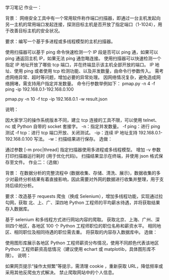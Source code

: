 学习笔记
作业一：

背景： 网络安全工具中有一个常用软件称作端口扫描器，即通过一台主机发起向另一主机的常用端口发起连接，探测目标主机是否开放了指定端口（1-1024），用于改善目标主机的安全状况。

要求：编写一个基于多进程或多线程模型的主机扫描器。

使用扫描器可以基于 ping 命令快速检测一个 IP 段是否可以 ping 通，如果可以 ping 通返回主机 IP，如果无法 ping 通忽略连接。
使用扫描器可以快速检测一个指定 IP 地址开放了哪些 tcp 端口，并在终端显示该主机全部开放的端口。
IP 地址、使用 ping 或者使用 tcp 检测功能、以及并发数量，由命令行参数传入。
需考虑网络异常、超时等问题，增加必要的异常处理。
因网络情况复杂，避免造成网络拥堵，需支持用户指定并发数量。
命令行参数举例如下： 
pmap.py -n 4 -f ping -ip 192.168.0.1-192.168.0.100

pmap.py -n 10 -f tcp -ip 192.168.0.1 -w result.json

说明：

因大家学习的操作系统版本不同，建立 tcp 连接的工具不限，可以使用 telnet、nc 或 Python 自带的 socket 套接字。
-n：指定并发数量。
-f ping：进行 ping 测试
-f tcp：进行 tcp 端口开放、关闭测试。
-ip：连续 IP 地址支持 192.168.0.1-192.168.0.100 写法。
-w：扫描结果进行保存。
选做：

通过参数 [-m proc|thread] 指定扫描器使用多进程或多线程模型。
增加 -v 参数打印扫描器运行耗时 (用于优化代码)。
扫描结果显示在终端，并使用 json 格式保存至文件。
作业二：（选做）

背景： 在数据分析的完整流程中 (数据收集、存储、清洗、展示)，数据收集的多少对最终分析结果有着直接影响，因此需要对外网的数据进行收集并整理，用于支持后续的分析。

要求：改造基于 requests 爬虫（换成 Selenium），增加多线程功能，实现通过拉勾网，获取 北、上、广、深四地 Python 工程师的平均薪水待遇，并将获取结果存入数据库。

基于 selenium 和多线程方式进行网站内容的爬取。
获取北京、上海、广州、深圳四个地区，各地区 100 个 Python 工程师职位的职位名称和薪资水平。
相同地区、相同职位及相同待遇的职位需去重。
将获取的内容存入数据库中。
选做：

使用图形库展示各地区 Python 工程师薪资分布情况，使用不同颜色代表该地区 Python 工程师薪资高低情况（建议使用 echart 或 matplotlib，具体图形库不限）。
说明：

如果网页提示“操作太频繁”等提示，需清理 cookie ，重新获取 URL，降低频率或采用其他反爬虫方式解决。
禁止爬取网站中的个人信息。